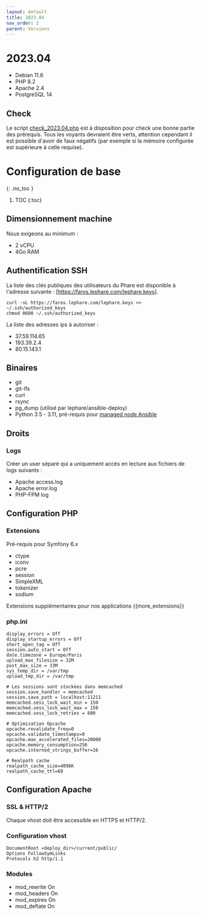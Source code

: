 ```yaml
---
layout: default
title: 2023.04
nav_order: 2
parent: Versions
---
```


# 2023.04

- Debian 11.6
- PHP 8.2
- Apache 2.4
- PostgreSQL 14

## Check

Le script [check_2023.04.php](https://faros.lephare.com/frontend/generated/versions_tests_scripts/check_2023.04.php) est à disposition pour check une bonne partie des prérequis.
Tous les voyants devraient être verts, attention cependant il est possible d'avoir de faux négatifs (par exemple si la mémoire configurée est supérieure à celle requise).

# Configuration de base
{: .no_toc }

1. TOC
{:toc}

## Dimensionnement machine

Nous exigeons au minimum :
 * 2 vCPU
 * 4Go RAM

## Authentification SSH

La liste des clés publiques des utilisateurs du Phare est disponible à l'adresse suivante : [https://faros.lephare.com/lephare.keys].

	curl -sL https://faros.lephare.com/lephare.keys >> ~/.ssh/authorized_keys
	chmod 0600 ~/.ssh/authorized_keys

La liste des adresses ips à autoriser :
 * 37.59.114.65
 * 193.39.2.4
 * 80.15.143.1


## Binaires

 - git
 - git-lfs
 - curl
 - rsync
 - pg_dump (utilisé par lephare/ansible-deploy)
 - Python 3.5 - 3.11, pré-requis pour [managed node Ansible](https://docs.ansible.com/ansible/latest/installation_guide/intro_installation.html#managed-node-requirements)

## Droits

### Logs

Créer un user séparé qui a uniquement accès en lecture aux fichiers de logs suivants :

- Apache access.log
- Apache error.log
- PHP-FPM log

## Configuration PHP

### Extensions

Pré-requis pour Symfony 6.x

 * ctype
 * iconv
 * pcre
 * session
 * SimpleXML
 * tokenizer
 * sodium

Extensions supplémentaires pour nos applications
{{more_extensions}}

### php.ini

	display_errors = Off
	display_startup_errors = Off
	short_open_tag = Off
	session.auto_start = Off
	date.timezone = Europe/Paris
	upload_max_filesize = 32M
	post_max_size = 33M
	sys_temp_dir = /var/tmp
	upload_tmp_dir = /var/tmp

	# Les sessions sont stockées dans memcached
	session.save_handler = memcached
	session.save_path = localhost:11211
	memcached.sess_lock_wait_min = 150
	memcached.sess_lock_wait_max = 150
	memcached.sess_lock_retries = 800

	# Optimisation Opcache
	opcache.revalidate_freq=0
	opcache.validate_timestamps=0
	opcache.max_accelerated_files=20000
	opcache.memory_consumption=256
	opcache.interned_strings_buffer=16

	# Realpath cache
	realpath_cache_size=4096K
	realpath_cache_ttl=60

## Configuration Apache

### SSL & HTTP/2

Chaque vhost doit être accessible en HTTPS et HTTP/2.

### Configuration vhost

	DocumentRoot <deploy_dir>/current/public/
	Options FollowSymLinks
	Protocols h2 http/1.1

### Modules

   * mod_rewrite On
   * mod_headers On
   * mod_expires On
   * mod_deflate On
